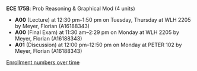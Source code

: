 **ECE 175B**: Prob Reasoning & Graphical Mod (4 units)

- **A00** (Lecture) at 12:30 pm–1:50 pm on Tuesday, Thursday at WLH 2205 by Meyer, Florian (A16188343)
- **A00** (Final Exam) at 11:30 am–2:29 pm on Monday at WLH 2205 by Meyer, Florian (A16188343)
- **A01** (Discussion) at 12:00 pm–12:50 pm on Monday at PETER 102 by Meyer, Florian (A16188343)

[Enrollment numbers over time](./ECE175B.tsv)

